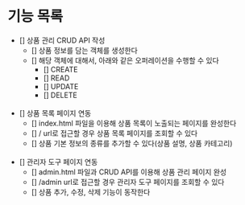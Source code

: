 # 기능 목록

- [] 상품 관리 CRUD API 작성
  - [] 상품 정보를 담는 객체를 생성한다
  - [] 해당 객체에 대해서, 아래와 같은 오퍼레이션을 수행할 수 있다
    - [] CREATE
    - [] READ
    - [] UPDATE
    - [] DELETE
      <br><br>
- [] 상품 목록 페이지 연동
  - [] index.html 파일을 이용해 상품 목록이 노출되는 페이지를 완성한다
  - [] / url로 접근할 경우 상품 목록 페이지를 조회할 수 있다
  - [] 상품 기본 정보의 종류를 추가할 수 있다(상품 설명, 상품 카테고리)
    <br><br>
- [] 관리자 도구 페이지 연동
  - [] admin.html 파일과 CRUD API를 이용해 상품 관리 페이지 완성
  - [] /admin url로 접근할 경우 관리자 도구 페이지를 조회할 수 있다
  - [] 상품 추가, 수정, 삭제 기능이 동작한다

